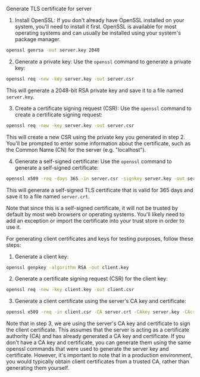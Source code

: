 Generate TLS certificate for server

1. Install OpenSSL: If you don't already have OpenSSL installed on your system, you'll need to install it first. OpenSSL is available for most operating systems and can usually be installed using your system's package manager.
```sh
openssl genrsa -out server.key 2048
```

2. Generate a private key: Use the `openssl` command to generate a private key:
```sh
openssl req -new -key server.key -out server.csr
```
This will generate a 2048-bit RSA private key and save it to a file named `server.key`.

3. Create a certificate signing request (CSR): Use the `openssl` command to create a certificate signing request:
```sh
openssl req -new -key server.key -out server.csr
```
This will create a new CSR using the private key you generated in step 2. You'll be prompted to enter some information about the certificate, such as the Common Name (CN) for the server (e.g. "localhost").

4. Generate a self-signed certificate: Use the `openssl` command to generate a self-signed certificate:
```sh
openssl x509 -req -days 365 -in server.csr -signkey server.key -out server.crt
```
This will generate a self-signed TLS certificate that is valid for 365 days and save it to a file named `server.crt`.

Note that since this is a self-signed certificate, it will not be trusted by default by most web browsers or operating systems. You'll likely need to add an exception or import the certificate into your trust store in order to use it.

For generating client certificates and keys for testing purposes, follow these steps:

1. Generate a client key:
```sh
openssl genpkey -algorithm RSA -out client.key
```

2. Generate a certificate signing request (CSR) for the client key:
```sh
openssl req -new -key client.key -out client.csr
```

3. Generate a client certificate using the server's CA key and certificate:
```sh
openssl x509 -req -in client.csr -CA server.crt -CAkey server.key -CAcreateserial -out client.crt -days 365
```

Note that in step 3, we are using the server's CA key and certificate to sign the client certificate. This assumes that the server is acting as a certificate authority (CA) and has already generated a CA key and certificate. If you don't have a CA key and certificate, you can generate them using the same openssl commands that were used to generate the server key and certificate. However, it's important to note that in a production environment, you would typically obtain client certificates from a trusted CA, rather than generating them yourself.
